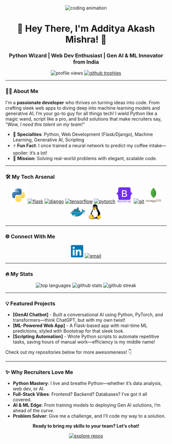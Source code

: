 <p align="center">
  <img src="https://media.giphy.com/media/L1R1tvI9svkIWwpVYr/giphy.gif" width="150" alt="coding animation" />
</p>

<h1 align="center">🚀 Hey There, I'm Additya Akash Mishra! 🚀</h1>
<h3 align="center">Python Wizard | Web Dev Enthusiast | Gen AI & ML Innovator from India</h3>

<p align="center">
  <img src="https://komarev.com/ghpvc/?username=victoriousmango&label=Profile%20Views&color=ff69b4&style=flat-square" alt="profile views" />
  <a href="https://github.com/ryo-ma/github-profile-trophy">
    <img src="https://github-profile-trophy.vercel.app/?username=victoriousmango&theme=radical&no-frame=true" alt="github trophies" />
  </a>
</p>

---

### 👨‍💻 About Me
I'm a **passionate developer** who thrives on turning ideas into code. From crafting sleek web apps to diving deep into machine learning models and generative AI, I’m your go-to guy for all things tech! I wield Python like a magic wand, script like a pro, and build solutions that make recruiters say, *"Wow, I need this talent on my team!"*

- 🌟 **Specialties**: Python, Web Development (Flask/Django), Machine Learning, Generative AI, Scripting
- ⚡ **Fun Fact**: I once trained a neural network to predict my coffee intake—spoiler: it’s a lot!
- 🎯 **Mission**: Solving real-world problems with elegant, scalable code.

---

### 🛠️ My Tech Arsenal
<p align="center">
  <a href="https://www.python.org" target="_blank"><img src="https://raw.githubusercontent.com/devicons/devicon/master/icons/python/python-original.svg" alt="python" width="50" height="50"/></a>
  <a href="https://flask.palletsprojects.com/" target="_blank"><img src="https://www.vectorlogo.zone/logos/palletsprojects_flask/palletsprojects_flask-ar21~bgwhite.svg" alt="flask" width="50" height="50"/></a>
  <a href="https://www.djangoproject.com/" target="_blank"><img src="https://cdn.worldvectorlogo.com/logos/django.svg" alt="django" width="50" height="50"/></a>
  <a href="https://www.tensorflow.org" target="_blank"><img src="https://www.vectorlogo.zone/logos/tensorflow/tensorflow-icon.svg" alt="tensorflow" width="50" height="50"/></a>
  <a href="https://pytorch.org/" target="_blank"><img src="https://www.vectorlogo.zone/logos/pytorch/pytorch-icon.svg" alt="pytorch" width="50" height="50"/></a>
  <a href="https://getbootstrap.com" target="_blank"><img src="https://raw.githubusercontent.com/devicons/devicon/master/icons/bootstrap/bootstrap-plain-wordmark.svg" alt="bootstrap" width="50" height="50"/></a>
  <a href="https://git-scm.com/" target="_blank"><img src="https://www.vectorlogo.zone/logos/git-scm/git-scm-icon.svg" alt="git" width="50" height="50"/></a>
  <a href="https://www.mongodb.com/" target="_blank"><img src="https://raw.githubusercontent.com/devicons/devicon/master/icons/mongodb/mongodb-original-wordmark.svg" alt="mongodb" width="50" height="50"/></a>
  <a href="https://www.docker.com/" target="_blank"><img src="https://raw.githubusercontent.com/devicons/devicon/master/icons/docker/docker-original.svg" alt="docker" width="50" height="50"/></a>
  <a href="https://www.linux.org/" target="_blank"><img src="https://raw.githubusercontent.com/devicons/devicon/master/icons/linux/linux-original.svg" alt="linux" width="50" height="50"/></a>
</p>

---

### 🌐 Connect With Me
<p align="center">
  <a href="https://www.linkedin.com/in/additya-akash-mishra-0abba7185/" target="_blank"><img src="https://raw.githubusercontent.com/devicons/devicon/master/icons/linkedin/linkedin-original.svg" alt="linkedin" width="40" height="40"/></a>
  <a href="mailto:additya.akash.mishra@gmail.com"><img src="https://img.icons8.com/color/48/000000/email.png" alt="email" width="40" height="40"/></a>
</p>

---

### 🔥 My Stats
<div align="center">
  <img src="https://github-readme-stats.vercel.app/api/top-langs?username=victoriousmango&show_icons=true&locale=en&layout=compact&theme=dracula" alt="top languages" />
  <img src="https://github-readme-stats.vercel.app/api?username=victoriousmango&show_icons=true&locale=en&theme=dracula" alt="github stats" />
  <img src="https://github-readme-streak-stats.herokuapp.com/?user=victoriousmango&theme=dracula" alt="github streak" />
</div>

---

### 💡 Featured Projects
- **[GenAI Chatbot]** - Built a conversational AI using Python, PyTorch, and transformers—think ChatGPT, but with my own twist!  
- **[ML-Powered Web App]** - A Flask-based app with real-time ML predictions, styled with Bootstrap for that sleek look.  
- **[Scripting Automation]** - Wrote Python scripts to automate repetitive tasks, saving hours of manual work—efficiency is my middle name!  

Check out my repositories below for more awesomeness! 👇

---

### ✨ Why Recruiters Love Me
- **Python Mastery**: I live and breathe Python—whether it’s data analysis, web dev, or AI.
- **Full-Stack Vibes**: Frontend? Backend? Databases? I’ve got it all covered.
- **AI & ML Edge**: From training models to deploying Gen AI solutions, I’m ahead of the curve.
- **Problem Solver**: Give me a challenge, and I’ll code my way to a solution.

<p align="center">
  <strong>Ready to bring my skills to your team? Let’s chat!</strong>
</p>

<p align="center">
  <a href="https://github.com/victoriousmango?tab=repositories"><img src="https://img.shields.io/badge/Check%20Out%20My%20Repos-Explore%20Now-brightgreen?style=for-the-badge" alt="explore repos" /></a>
</p>
